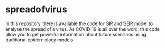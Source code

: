 # spreadofvirus
In this repository there is available the code for SIR and SEIR model to analyse the spread of a virus. As COVID-19 is all over the word, this code allow you to get powerful information about future scenarios using traditional epidemiology models
